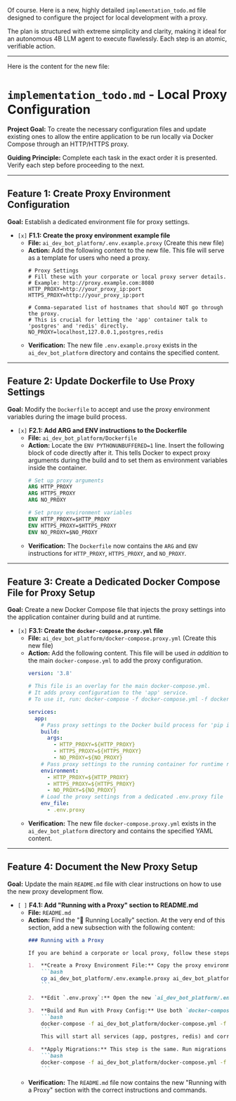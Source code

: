 Of course. Here is a new, highly detailed `implementation_todo.md` file designed to configure the project for local development with a proxy.

The plan is structured with extreme simplicity and clarity, making it ideal for an autonomous 4B LLM agent to execute flawlessly. Each step is an atomic, verifiable action.

---
Here is the content for the new file:

# `implementation_todo.md` - Local Proxy Configuration

**Project Goal:** To create the necessary configuration files and update existing ones to allow the entire application to be run locally via Docker Compose through an HTTP/HTTPS proxy.

**Guiding Principle:** Complete each task in the exact order it is presented. Verify each step before proceeding to the next.

---

## Feature 1: Create Proxy Environment Configuration

**Goal:** Establish a dedicated environment file for proxy settings.

*   `[x]` **F1.1: Create the proxy environment example file**
    *   **File:** `ai_dev_bot_platform/.env.example.proxy` (Create this new file)
    *   **Action:** Add the following content to the new file. This file will serve as a template for users who need a proxy.
        ```env
        # Proxy Settings
        # Fill these with your corporate or local proxy server details.
        # Example: http://proxy.example.com:8080
        HTTP_PROXY=http://your_proxy_ip:port
        HTTPS_PROXY=http://your_proxy_ip:port

        # Comma-separated list of hostnames that should NOT go through the proxy.
        # This is crucial for letting the 'app' container talk to 'postgres' and 'redis' directly.
        NO_PROXY=localhost,127.0.0.1,postgres,redis
        ```
    *   **Verification:** The new file `.env.example.proxy` exists in the `ai_dev_bot_platform` directory and contains the specified content.

---

## Feature 2: Update Dockerfile to Use Proxy Settings

**Goal:** Modify the `Dockerfile` to accept and use the proxy environment variables during the image build process.

*   `[x]` **F2.1: Add ARG and ENV instructions to the Dockerfile**
    *   **File:** `ai_dev_bot_platform/Dockerfile`
    *   **Action:** Locate the `ENV PYTHONUNBUFFERED=1` line. Insert the following block of code directly after it. This tells Docker to expect proxy arguments during the build and to set them as environment variables inside the container.
        ```dockerfile
        # Set up proxy arguments
        ARG HTTP_PROXY
        ARG HTTPS_PROXY
        ARG NO_PROXY

        # Set proxy environment variables
        ENV HTTP_PROXY=$HTTP_PROXY
        ENV HTTPS_PROXY=$HTTPS_PROXY
        ENV NO_PROXY=$NO_PROXY
        ```
    *   **Verification:** The `Dockerfile` now contains the `ARG` and `ENV` instructions for `HTTP_PROXY`, `HTTPS_PROXY`, and `NO_PROXY`.

---

## Feature 3: Create a Dedicated Docker Compose File for Proxy Setup

**Goal:** Create a new Docker Compose file that injects the proxy settings into the application container during build and at runtime.

*   `[x]` **F3.1: Create the `docker-compose.proxy.yml` file**
    *   **File:** `ai_dev_bot_platform/docker-compose.proxy.yml` (Create this new file)
    *   **Action:** Add the following content. This file will be used *in addition* to the main `docker-compose.yml` to add the proxy configuration.
        ```yaml
        version: '3.8'

        # This file is an overlay for the main docker-compose.yml.
        # It adds proxy configuration to the 'app' service.
        # To use it, run: docker-compose -f docker-compose.yml -f docker-compose.proxy.yml up

        services:
          app:
            # Pass proxy settings to the Docker build process for 'pip install'
            build:
              args:
                - HTTP_PROXY=${HTTP_PROXY}
                - HTTPS_PROXY=${HTTPS_PROXY}
                - NO_PROXY=${NO_PROXY}
            # Pass proxy settings to the running container for runtime requests (e.g., to LLM APIs)
            environment:
              - HTTP_PROXY=${HTTP_PROXY}
              - HTTPS_PROXY=${HTTPS_PROXY}
              - NO_PROXY=${NO_PROXY}
            # Load the proxy settings from a dedicated .env.proxy file
            env_file:
              - .env.proxy
        ```
    *   **Verification:** The new file `docker-compose.proxy.yml` exists in the `ai_dev_bot_platform` directory and contains the specified YAML content.

---

## Feature 4: Document the New Proxy Setup

**Goal:** Update the main `README.md` file with clear instructions on how to use the new proxy development flow.

*   `[ ]` **F4.1: Add "Running with a Proxy" section to README.md**
    *   **File:** `README.md`
    *   **Action:** Find the "🚀 Running Locally" section. At the very end of this section, add a new subsection with the following content:
        ```markdown
        ### Running with a Proxy

        If you are behind a corporate or local proxy, follow these steps instead of the standard `docker-compose up`.

        1.  **Create a Proxy Environment File:** Copy the proxy environment template.
            ```bash
            cp ai_dev_bot_platform/.env.example.proxy ai_dev_bot_platform/.env.proxy
            ```

        2.  **Edit `.env.proxy`:** Open the new `ai_dev_bot_platform/.env.proxy` file and fill in your `HTTP_PROXY` and `HTTPS_PROXY` details.

        3.  **Build and Run with Proxy Config:** Use both `docker-compose.yml` and `docker-compose.proxy.yml` files. The `-f` flag allows you to specify multiple files, which are merged together.
            ```bash
            docker-compose -f ai_dev_bot_platform/docker-compose.yml -f ai_dev_bot_platform/docker-compose.proxy.yml up -d --build
            ```
            This will start all services (app, postgres, redis) and correctly inject your proxy settings into the `app` container for both the build process and runtime.

        4.  **Apply Migrations:** This step is the same. Run migrations inside the running `app` container:
            ```bash
            docker-compose -f ai_dev_bot_platform/docker-compose.yml -f ai_dev_bot_platform/docker-compose.proxy.yml exec app alembic upgrade head
            ```
        ```
    *   **Verification:** The `README.md` file now contains the new "Running with a Proxy" section with the correct instructions and commands.